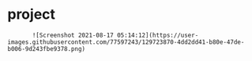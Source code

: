 # project
           ![Screenshot 2021-08-17 05:14:12](https://user-images.githubusercontent.com/77597243/129723870-4dd2dd41-b80e-47de-b006-9d243fbe9378.png)
